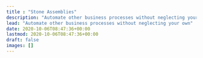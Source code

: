 ```yaml
---
title : "Stone Assemblies"
description: "Automate other business processes without neglecting your own"
lead: "Automate other business processes without neglecting your own"
date: 2020-10-06T08:47:36+00:00
lastmod: 2020-10-06T08:47:36+00:00
draft: false
images: []
---
```

